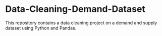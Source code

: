 # Data-Cleaning-Demand-Dataset
This repository contains a data cleaning project on a demand and supply dataset using Python and Pandas.
